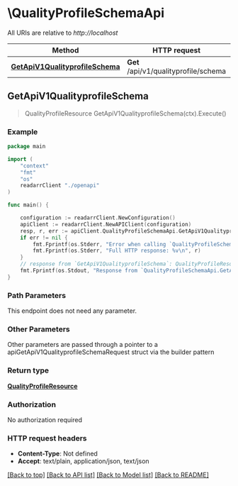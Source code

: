 # \QualityProfileSchemaApi

All URIs are relative to *http://localhost*

Method | HTTP request | Description
------------- | ------------- | -------------
[**GetApiV1QualityprofileSchema**](QualityProfileSchemaApi.md#GetApiV1QualityprofileSchema) | **Get** /api/v1/qualityprofile/schema | 



## GetApiV1QualityprofileSchema

> QualityProfileResource GetApiV1QualityprofileSchema(ctx).Execute()



### Example

```go
package main

import (
    "context"
    "fmt"
    "os"
    readarrClient "./openapi"
)

func main() {

    configuration := readarrClient.NewConfiguration()
    apiClient := readarrClient.NewAPIClient(configuration)
    resp, r, err := apiClient.QualityProfileSchemaApi.GetApiV1QualityprofileSchema(context.Background()).Execute()
    if err != nil {
        fmt.Fprintf(os.Stderr, "Error when calling `QualityProfileSchemaApi.GetApiV1QualityprofileSchema``: %v\n", err)
        fmt.Fprintf(os.Stderr, "Full HTTP response: %v\n", r)
    }
    // response from `GetApiV1QualityprofileSchema`: QualityProfileResource
    fmt.Fprintf(os.Stdout, "Response from `QualityProfileSchemaApi.GetApiV1QualityprofileSchema`: %v\n", resp)
}
```

### Path Parameters

This endpoint does not need any parameter.

### Other Parameters

Other parameters are passed through a pointer to a apiGetApiV1QualityprofileSchemaRequest struct via the builder pattern


### Return type

[**QualityProfileResource**](QualityProfileResource.md)

### Authorization

No authorization required

### HTTP request headers

- **Content-Type**: Not defined
- **Accept**: text/plain, application/json, text/json

[[Back to top]](#) [[Back to API list]](../README.md#documentation-for-api-endpoints)
[[Back to Model list]](../README.md#documentation-for-models)
[[Back to README]](../README.md)

